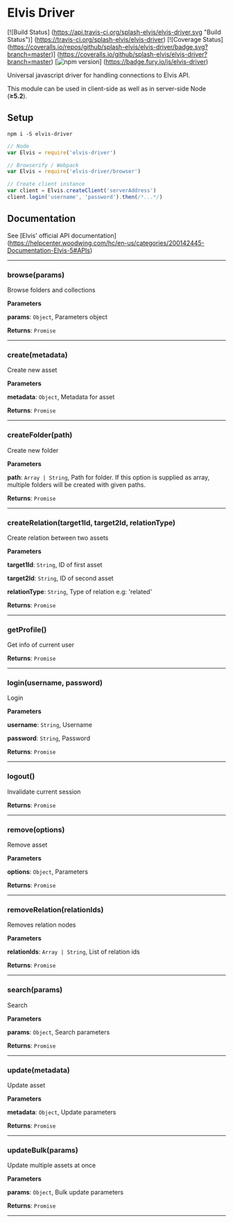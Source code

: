 # Elvis Driver

[![Build Status]
(https://api.travis-ci.org/splash-elvis/elvis-driver.svg "Build Status")]
(https://travis-ci.org/splash-elvis/elvis-driver)
[![Coverage Status]
(https://coveralls.io/repos/github/splash-elvis/elvis-driver/badge.svg?branch=master)]
(https://coveralls.io/github/splash-elvis/elvis-driver?branch=master)
[![npm version](https://badge.fury.io/js/elvis-driver.svg "Npm Version")]
(https://badge.fury.io/js/elvis-driver)

Universal javascript driver for handling connections to Elvis API.

This module can be used in client-side as well as in server-side Node
(**≥5.2**).

## Setup

```
npm i -S elvis-driver
```

```js
// Node
var Elvis = require('elvis-driver')

// Browserify / Webpack
var Elvis = require('elvis-driver/browser')

// Create client instance
var client = Elvis.createClient('serverAddress')
client.login('username', 'password').then(/*...*/)
```

## Documentation

See [Elvis' official API documentation]
(https://helpcenter.woodwing.com/hc/en-us/categories/200142445-Documentation-Elvis-5#APIs)

* * *

### browse(params) 

Browse folders and collections

**Parameters**

**params**: `Object`, Parameters object

**Returns**: `Promise`



* * *

### create(metadata) 

Create new asset

**Parameters**

**metadata**: `Object`, Metadata for asset

**Returns**: `Promise`



* * *

### createFolder(path) 

Create new folder

**Parameters**

**path**: `Array | String`, Path for folder. If this option is supplied as
 array, multiple folders will be created with given paths.

**Returns**: `Promise`



* * *

### createRelation(target1Id, target2Id, relationType) 

Create relation between two assets

**Parameters**

**target1Id**: `String`, ID of first asset

**target2Id**: `String`, ID of second asset

**relationType**: `String`, Type of relation e.g: 'related'

**Returns**: `Promise`



* * *

### getProfile() 

Get info of current user

**Returns**: `Promise`



* * *

### login(username, password) 

Login

**Parameters**

**username**: `String`, Username

**password**: `String`, Password

**Returns**: `Promise`



* * *

### logout() 

Invalidate current session

**Returns**: `Promise`



* * *

### remove(options) 

Remove asset

**Parameters**

**options**: `Object`, Parameters

**Returns**: `Promise`



* * *

### removeRelation(relationIds) 

Removes relation nodes

**Parameters**

**relationIds**: `Array | String`, List of relation ids

**Returns**: `Promise`



* * *

### search(params) 

Search

**Parameters**

**params**: `Object`, Search parameters

**Returns**: `Promise`



* * *

### update(metadata) 

Update asset

**Parameters**

**metadata**: `Object`, Update parameters

**Returns**: `Promise`



* * *

### updateBulk(params) 

Update multiple assets at once

**Parameters**

**params**: `Object`, Bulk update parameters

**Returns**: `Promise`



* * *










